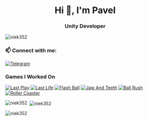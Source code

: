 <h1 align="center">Hi 👋, I'm Pavel</h1>
<h3 align="center">Unity Developer</h3>

<p align="left"> <img src="https://komarev.com/ghpvc/?username=niek352&label=Profile%20views&color=0e75b6&style=flat" alt="niek352" /> </p>



<h3 align="left"> 📫 Connect with me:</h3>

[![Telegram](https://img.shields.io/badge/-Telegram-090909?style=for-the-badge&logo=telegram)](https://t.me/niek352)

<p align="left">
</p>

<h3 align="left">Games I Worked On</h3>

[![Last Play](https://img.shields.io/badge/-Last_Play-090909?style=for-the-badge&logo=GooglePlay)](https://play.google.com/store/apps/details?id=com.jioka.lastplay)
[![Last Life](https://img.shields.io/badge/-Last_Life-090909?style=for-the-badge&logo=GooglePlay)](https://play.google.com/store/apps/details?id=io.jioka.lastlife)
[![Flash Ball](https://img.shields.io/badge/-Flash_Ball-090909?style=for-the-badge&logo=GooglePlay)](https://play.google.com/store/apps/details?id=com.THC.flashball)
[![Jaw And Teeth](https://img.shields.io/badge/-Jaw_And_Teeth-090909?style=for-the-badge&logo=GooglePlay)](https://play.google.com/store/apps/details?id=com.ttf.jawandteeth)
[![Ball Rush](https://img.shields.io/badge/-Ball_Rush-090909?style=for-the-badge&logo=googlechrome&logoColor=white)](https://revision.gamedistribution.com/c7e66ca538c2483ca2c0a67cc3d665d3/?correlator=1660554490735)
[![Roller Coaster](https://img.shields.io/badge/-Roller_Coaster-090909?style=for-the-badge&logo=googlechrome&logoColor=white)](https://revision.gamedistribution.com/6d0fe244fee94db58eaaa8d899f5296e/?correlator=1660554513802)






<p><img align="left" src="https://github-readme-stats.vercel.app/api/top-langs?username=niek352&show_icons=true&locale=en&layout=compact" alt="niek352" /></p>

<p>&nbsp;<img align="center" src="https://github-readme-stats.vercel.app/api?username=niek352&show_icons=true&locale=en" alt="niek352" /></p>

<p><img align="center" src="https://github-readme-streak-stats.herokuapp.com/?user=niek352&" alt="niek352" /></p>
